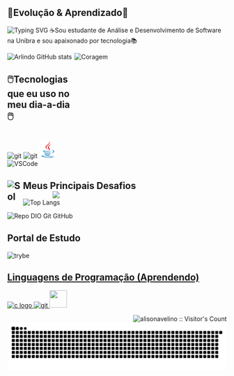 
## 🤖Evolução & Aprendizado🤖

![Typing SVG](https://readme-typing-svg.herokuapp.com/?color=87CEFA&size=35&center=true&vCenter=true&width=1000&lines=Arlindo+Julião;Estudante+em+Desenvolvimento+de+Software;Bem-Vindo+ao+meu+perfil+do+GitHub+) 
☕Sou estudante de Análise e Desenvolvimento de Software na Unibra e sou apaixonado por tecnologia📚

<img align="right" padding="20px" alt="Coragem" height="250" width="350" border-radios="30" src="https://gifs.eco.br/wp-content/uploads/2022/11/gifs-de-programador-29.gif">

![Arlindo GitHub stats](https://github-readme-stats.vercel.app/api?username=Arlindo&show_icons=true&theme=dracula)

## 🖱️Tecnologias que eu uso no meu dia-a-dia🖱️ 
<div style="display: inline_block"><br/> 

 <img src="https://www.vectorlogo.zone/logos/git-scm/git-scm-icon.svg" alt="git" width="40" height="40"/> 
 
<img src="https://www.vectorlogo.zone/logos/github/github-tile.svg" alt="git" width="40" height="40"/> 
  

<img height="40" src="https://raw.githubusercontent.com/devicons/devicon/master/icons/java/java-original.svg">

 <img align="center" alt="VSCode" height="40" width="50" src="https://cdn.jsdelivr.net/gh/devicons/devicon/icons/vscode/vscode-original.svg">
 
## <img align="left" alt="Sol" width="36px" src="https://i.pinimg.com/originals/44/a7/10/44a710f29062f87045990c6b30675f54.png"></a>Meus Principais Desafios  <img src="https://github-production-user-asset-6210df.s3.amazonaws.com/97841160/263562401-9669836f-60c9-4239-87bb-5d8f7d60f008.png" min-width="400px" max-width="400px" width="400px" align="right">

    
![Top Langs](https://github-readme-stats-git-masterrstaa-rickstaa.vercel.app/api/top-langs/?username=1Maatheus&layout=compact&bg_color=000&border_color=30A3DC&title_color=E94D5F&text_color=FFF)

![Repo DIO Git GitHub](https://github-readme-stats.vercel.app/api/pin/?username=elidianaandrade&repo=dio-lab-open-source&bg_color=000&border_color=30A3DC&show_icons=true&icon_color=30A3DC&title_color=E94D5F&text_color=FFF)

## Portal de Estudo
  <img align="center" src="https://hermes.digitalinnovation.one/assets/diome/logo.png" alt="trybe" width="60" height="25"/> 
<a href="https://www.dio.me/users/llbchagas">

## Linguagens de Programação (Aprendendo)
<img src="https://cdn.jsdelivr.net/gh/devicons/devicon/icons/c/c-original.svg" height="40" alt="c logo"  />
<img src="https://www.vectorlogo.zone/logos/github/github-tile.svg" alt="git" width="40" height="40"/> 

<img loading="lazy" src="https://cdn.jsdelivr.net/gh/devicons/devicon/icons/git/git-original.svg" width="40" height="40"/>

<div> 
<img align="right" src="https://profile-counter.glitch.me/{Alison-Avelino}/count.svg" alt="alisonavelino :: Visitor's Count" />


 
   ![Snake animation](https://github.com/AlisonAvelino/AlisonAvelino/blob/output/github-contribution-grid-snake.svg)
 
</div>





